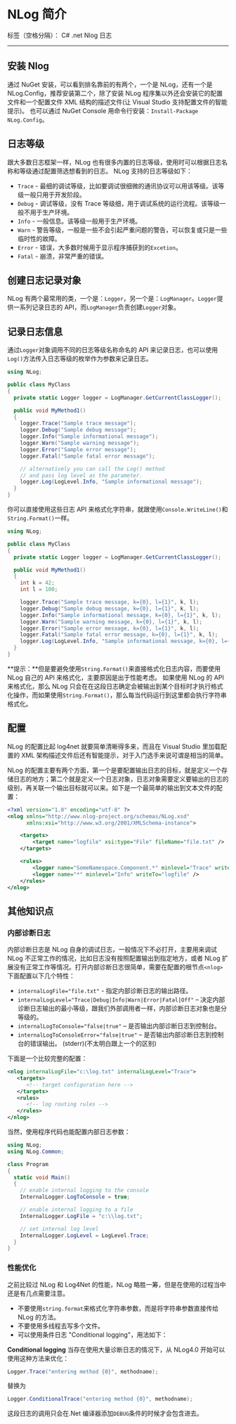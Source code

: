 ﻿# NLog 简介

标签（空格分隔）： C# .net Nlog 日志

---

## 安装 Nlog

通过 NuGet 安装，可以看到排名靠前的有两个，一个是 NLog，还有一个是 NLog.Config，推荐安装第二个，除了安装 NLog 程序集以外还会安装它的配置文件和一个配置文件 XML 结构的描述文件(让 Visual Studio 支持配置文件的智能提示)。
也可以通过 NuGet Console 用命令行安装：`Install-Package NLog.Config`。

## 日志等级

跟大多数日志框架一样，NLog 也有很多内置的日志等级，使用时可以根据日志名称和等级通过配置筛选想看到的日志。
NLog 支持的日志等级如下：

- `Trace` - 最细的调试等级，比如要调试很细微的通讯协议可以用该等级。该等级一般只用于开发阶段。
- `Debug` - 调试等级，没有 Trace 等级细，用于调试系统的运行流程。该等级一般不用于生产环境。
- `Info` - 一般信息。该等级一般用于生产环境。
- `Warn` - 警告等级，一般是一些不会引起严重问题的警告，可以恢复或只是一些临时性的故障。
- `Error` - 错误，大多数时候用于显示程序捕获到的`Excetion`。
- `Fatal` - 崩溃，非常严重的错误。

## 创建日志记录对象

NLog 有两个最常用的类，一个是：`Logger`，另一个是：`LogManager`。`Logger`提供一系列记录日志的 API，而`LogManager`负责创建`Logger`对象。

## 记录日志信息

通过`Logger`对象调用不同的日志等级名称命名的 API 来记录日志，也可以使用`Log()`方法传入日志等级的枚举作为参数来记录日志。

```csharp
using NLog;

public class MyClass
{
  private static Logger logger = LogManager.GetCurrentClassLogger();

  public void MyMethod1()
  {
    logger.Trace("Sample trace message");
    logger.Debug("Sample debug message");
    logger.Info("Sample informational message");
    logger.Warn("Sample warning message");
    logger.Error("Sample error message");
    logger.Fatal("Sample fatal error message");

    // alternatively you can call the Log() method
    // and pass log level as the parameter.
    logger.Log(LogLevel.Info, "Sample informational message");
  }
}
```

你可以直接使用这些日志 API 来格式化字符串，就跟使用`Console.WriteLine()`和`String.Format()`一样。

```csharp
using NLog;

public class MyClass
{
  private static Logger logger = LogManager.GetCurrentClassLogger();

  public void MyMethod1()
  {
    int k = 42;
    int l = 100;

    logger.Trace("Sample trace message, k={0}, l={1}", k, l);
    logger.Debug("Sample debug message, k={0}, l={1}", k, l);
    logger.Info("Sample informational message, k={0}, l={1}", k, l);
    logger.Warn("Sample warning message, k={0}, l={1}", k, l);
    logger.Error("Sample error message, k={0}, l={1}", k, l);
    logger.Fatal("Sample fatal error message, k={0}, l={1}", k, l);
    logger.Log(LogLevel.Info, "Sample informational message, k={0}, l={1}", k, l);
  }
}
```

**提示：**但是要避免使用`String.Format()`来直接格式化日志内容，而要使用 NLog 自己的 API 来格式化，主要原因是出于性能考虑。
如果使用 NLog 的 API 来格式化，那么 NLog 只会在在这段日志确定会被输出到某个目标时才执行格式化操作，而如果使用`String.Format()`，那么每当代码运行到这里都会执行字符串格式化。

## 配置

NLog 的配置比起 log4net 就要简单清晰得多来，而且在 Visual Studio 里加载配置的 XML 架构描述文件后还有智能提示，对于入门选手来说可谓是相当的简单。

NLog 的配置主要有两个方面，第一个是要配置输出日志的目标，就是定义一个存储日志的地方；第二个就是定义一个日志对象，日志对象需要定义要输出的日志的级别，再关联一个输出目标就可以来。如下是一个最简单的输出到文本文件的配置：

```XML
<?xml version="1.0" encoding="utf-8" ?>
<nlog xmlns="http://www.nlog-project.org/schemas/NLog.xsd"
      xmlns:xsi="http://www.w3.org/2001/XMLSchema-instance">

    <targets>
        <target name="logfile" xsi:type="File" fileName="file.txt" />
    </targets>

    <rules>
        <logger name="SomeNamespace.Component.*" minlevel="Trace" writeTo="logfile" final="true" />
        <logger name="*" minlevel="Info" writeTo="logfile" />
    </rules>
</nlog>
```

## 其他知识点

### 内部诊断日志

内部诊断日志是 NLog 自身的调试日志，一般情况下不必打开，主要用来调试 NLog 不正常工作的情况，比如日志没有按照配置输出到指定地方，或者 NLog 扩展没有正常工作等情况。打开内部诊断日志很简单，需要在配置的根节点`<nlog>`下面配置以下几个特性：

- `internalLogFile="file.txt"` - 指定内部诊断日志的输出路径。
- `internalLogLevel="Trace|Debug|Info|Warn|Error|Fatal|Off"` – 决定内部诊断日志输出的最小等级，跟我们外部调用者一样，内部诊断日志对象也是分等级的。
- `internalLogToConsole="false|true"` – 是否输出内部诊断日志到控制台。
- `internalLogToConsoleError="false|true"` – 是否输出内部诊断日志到控制台的错误输出。 (stderr)(不太明白跟上一个的区别)

下面是一个比较完整的配置：

```XML
<nlog internalLogFile="c:\log.txt" internalLogLevel="Trace">
   <targets>
      <!-- target configuration here -->
   </targets>
   <rules>
      <!-- log routing rules -->
   </rules>
</nlog>
```

当然，使用程序代码也能配置内部日志参数：

```csharp
using NLog;
using NLog.Common;

class Program
{
  static void Main()
  {
    // enable internal logging to the console
    InternalLogger.LogToConsole = true;

    // enable internal logging to a file
    InternalLogger.LogFile = "c:\\log.txt";

    // set internal log level
    InternalLogger.LogLevel = LogLevel.Trace;
  }
}
```

### 性能优化

之前比较过 NLog 和 Log4Net 的性能，NLog 略胜一筹，但是在使用的过程当中还是有几点需要注意。

- 不要使用`string.format`来格式化字符串参数，而是将字符串参数直接传给 NLog 的方法。
- 不要使用多线程去写多个文件。
- 可以使用条件日志 "Conditional logging"，用法如下：

**Conditional logging**
当存在使用大量诊断日志的情况下，从 NLog4.0 开始可以使用这种方法来优化：

```csharp
Logger.Trace("entering method {0}", methodname);
```

替换为

```csharp
Logger.ConditionalTrace("entering method {0}", methodname);
```

这段日志的调用只会在.Net 编译器添加`DEBUG`条件的时候才会包含进去。
